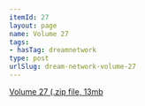 ```yaml
---
itemId: 27
layout: page
name: Volume 27
tags:
- hasTag: dreamnetwork
type: post
urlSlug: dream-network-volume-27
---
```

<a href="files/Volume_27.zip" download>Volume 27 (.zip file, 13mb</a>